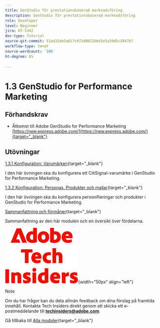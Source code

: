 ```yaml
---
title: GenStudio för prestationsbaserad marknadsföring
description: GenStudio för prestationsbaserad marknadsföring
role: Developer
level: Beginner
jira: KT-5342
doc-type: Tutorial
source-git-commit: 51ad32eb3a017c973d0822b6d1e5a39d5c3947b7
workflow-type: tm+mt
source-wordcount: '106'
ht-degree: 8%

---
```


# 1.3 GenStudio for Performance Marketing


## Förhandskrav

- Åtkomst till Adobe GenStudio for Performance Marketing [https://new.express.adobe.com/](https://new.express.adobe.com/){target="_blank"}

## Utövningar

[1.3.1 Konfiguration: Varumärken](./ex1.md){target="_blank"}

I den här övningen ska du konfigurera ett CitiSignal-varumärke i GenStudio for Performance Marketing.

[1.3.2 Konfiguration: Personas, Produkter och mallar](./ex2.md){target="_blank"}

I den här övningen ska du konfigurera personifieringar och produkter i GenStudio for Performance Marketing.

[Sammanfattning och förmåner](./summary.md){target="_blank"}

Sammanfattning av den här modulen och en översikt över fördelarna.

![Tech Insiders](./../../../assets/images/techinsiders.png){width="50px" align="left"}

>[!NOTE]
>
>Om du har frågor kan du dela allmän feedback om dina förslag på framtida innehåll. Kontakta Tech Insiders direkt genom att skicka ett e-postmeddelande till **techinsiders@adobe.com**.

Gå tillbaka till [Alla moduler](../../../overview.md){target="_blank"}
